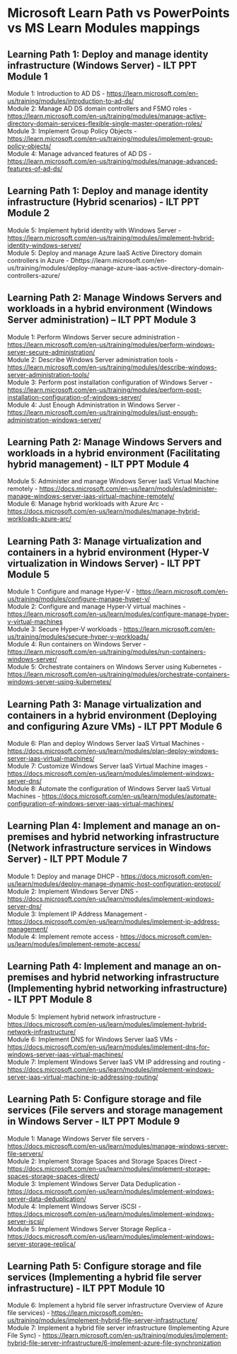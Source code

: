 # Microsoft Learn Path vs PowerPoints vs MS Learn Modules mappings

## Learning Path 1: Deploy and manage identity infrastructure (Windows Server) - ILT PPT Module 1

Module 1: Introduction to AD DS - https://learn.microsoft.com/en-us/training/modules/introduction-to-ad-ds/<br>
Module 2: Manage AD DS domain controllers and FSMO roles - https://learn.microsoft.com/en-us/training/modules/manage-active-directory-domain-services-flexible-single-master-operation-roles/<br>
Module 3: Implement Group Policy Objects - https://learn.microsoft.com/en-us/training/modules/implement-group-policy-objects/<br>
Module 4: Manage advanced features of AD DS - https://learn.microsoft.com/en-us/training/modules/manage-advanced-features-of-ad-ds/<br>

## Learning Path 1: Deploy and manage identity infrastructure (Hybrid scenarios) - ILT PPT Module 2

Module 5: Implement hybrid identity with Windows Server - https://learn.microsoft.com/en-us/training/modules/implement-hybrid-identity-windows-server/<br>
Module 5: Deploy and manage Azure IaaS Active Directory domain controllers in Azure - Dhttps://learn.microsoft.com/en-us/training/modules/deploy-manage-azure-iaas-active-directory-domain-controllers-azure/<br>

## Learning Path 2: Manage Windows Servers and workloads in a hybrid environment (Windows Server administration) – ILT PPT Module 3

Module 1: Perform Windows Server secure administration - https://learn.microsoft.com/en-us/training/modules/perform-windows-server-secure-administration/<br>
Module 2: Describe Windows Server administration tools - https://learn.microsoft.com/en-us/training/modules/describe-windows-server-administration-tools/<br>
Module 3: Perform post installation configuration of Windows Server - https://learn.microsoft.com/en-us/training/modules/perform-post-installation-configuration-of-windows-server/<br>
Module 4: Just Enough Administration in Windows Server - https://learn.microsoft.com/en-us/training/modules/just-enough-administration-windows-server/<br>

## Learning Path 2: Manage Windows Servers and workloads in a hybrid environment (Facilitating hybrid management)  - ILT PPT Module 4

Module 5: Administer and manage Windows Server IaaS Virtual Machine remotely - https://docs.microsoft.com/en-us/learn/modules/administer-manage-windows-server-iaas-virtual-machine-remotely/<br>
Module 6: Manage hybrid workloads with Azure Arc - https://docs.microsoft.com/en-us/learn/modules/manage-hybrid-workloads-azure-arc/<br>

## Learning Path 3: Manage virtualization and containers in a hybrid environment (Hyper-V virtualization in Windows Server) - ILT PPT Module 5

Module 1: Configure and manage Hyper-V - https://learn.microsoft.com/en-us/training/modules/configure-manage-hyper-v/<br>
Module 2: Configure and manage Hyper-V virtual machines - https://learn.microsoft.com/en-us/learn/modules/configure-manage-hyper-v-virtual-machines<br>
Module 3: Secure Hyper-V workloads - https://learn.microsoft.com/en-us/training/modules/secure-hyper-v-workloads/<br>
Module 4: Run containers on Windows Server - https://learn.microsoft.com/en-us/training/modules/run-containers-windows-server/<br>
Module 5: Orchestrate containers on Windows Server using Kubernetes - https://learn.microsoft.com/en-us/training/modules/orchestrate-containers-windows-server-using-kubernetes/<br>
 
## Learning Path 3: Manage virtualization and containers in a hybrid environment (Deploying and configuring Azure VMs)  - ILT PPT Module 6

Module 6: Plan and deploy Windows Server IaaS Virtual Machines - https://docs.microsoft.com/en-us/learn/modules/plan-deploy-windows-server-iaas-virtual-machines/<br>
Module 7: Customize Windows Server IaaS Virtual Machine images - https://docs.microsoft.com/en-us/learn/modules/implement-windows-server-dns/<br>
Module 8: Automate the configuration of Windows Server IaaS Virtual Machines - https://docs.microsoft.com/en-us/learn/modules/automate-configuration-of-windows-server-iaas-virtual-machines/<br>

## Learning Plan 4: Implement and manage an on-premises and hybrid networking infrastructure (Network infrastructure services in Windows Server) - ILT PPT Module 7

Module 1: Deploy and manage DHCP - https://docs.microsoft.com/en-us/learn/modules/deploy-manage-dynamic-host-configuration-protocol/<br>
Module 2: Implement Windows Server DNS - https://docs.microsoft.com/en-us/learn/modules/implement-windows-server-dns/<br>
Module 3: Implement IP Address Management - https://docs.microsoft.com/en-us/learn/modules/implement-ip-address-management/<br>
Module 4: Implement remote access - https://docs.microsoft.com/en-us/learn/modules/implement-remote-access/<br>

## Learning Path 4:  Implement and manage an on-premises and hybrid networking infrastructure (Implementing hybrid networking infrastructure) - ILT PPT Module 8

Module 5: Implement hybrid network infrastructure - https://docs.microsoft.com/en-us/learn/modules/implement-hybrid-network-infrastructure/<br>
Module 6: Implement DNS for Windows Server IaaS VMs - https://docs.microsoft.com/en-us/learn/modules/implement-dns-for-windows-server-iaas-virtual-machines/<br>
Module 7: Implement Windows Server IaaS VM IP addressing and routing - https://docs.microsoft.com/en-us/learn/modules/implement-windows-server-iaas-virtual-machine-ip-addressing-routing/<br>

## Learning Path 5: Configure storage and file services (File servers and storage management in Windows Server - ILT PPT Module 9

Module 1: Manage Windows Server file servers - https://docs.microsoft.com/en-us/learn/modules/manage-windows-server-file-servers/<br>
Module 2: Implement Storage Spaces and Storage Spaces Direct - https://docs.microsoft.com/en-us/learn/modules/implement-storage-spaces-storage-spaces-direct/<br>
Module 3: Implement Windows Server Data Deduplication - https://docs.microsoft.com/en-us/learn/modules/implement-windows-server-data-deduplication/<br>
Module 4: Implement Windows Server iSCSI - https://docs.microsoft.com/en-us/learn/modules/implement-windows-server-iscsi/<br>
Module 5: Implement Windows Server Storage Replica - https://docs.microsoft.com/en-us/learn/modules/implement-windows-server-storage-replica/<br>

## Learning Path 5: Configure storage and file services (Implementing a hybrid file server infrastructure)  - ILT PPT Module 10

Module 6: Implement a hybrid file server infrastructure Overview of Azure file services) - https://learn.microsoft.com/en-us/training/modules/implement-hybrid-file-server-infrastructure/<br>
Module 7: Implement a hybrid file server infrastructure (Implementing Azure File Sync) - https://learn.microsoft.com/en-us/training/modules/implement-hybrid-file-server-infrastructure/6-implement-azure-file-synchronization<br>

